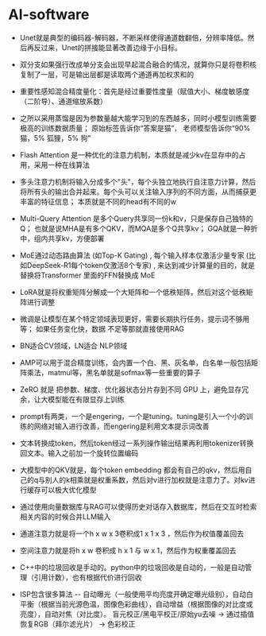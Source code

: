 # AI-software
- Unet就是典型的编码器-解码器，不断采样使得通道数翻倍，分辨率降低。然后再反过来，Unet的拼接能显著改善边缘于小目标。

- 双分支如果强行改成单分支会出现早起混合融合的情况，就算你只是将卷积核复制了一层，可是输出层都是读取两个通道再加权求和的

- 重要性感知混合精度量化：首先是经过重要性度量（赋值大小、梯度敏感度（二阶导）、通道缩放系数）

- 之所以采用蒸馏是因为参数量越大能学习到的东西越多，同时小模型训练需要极高的训练数据质量； 原始标签告诉你“答案是猫”， 老师模型告诉你“90% 猫，5% 狐狸，5% 狗”

- Flash Attention 是一种优化的注意力机制，本质就是减少kv在显存中的占用，采用一种在线算法

- 多头注意力机制将输入分成多个"头"，每个头独立地执行自注意力计算，然后将所有头的输出合并起来。每个头可以关注输入序列的不同方面，从而捕获更丰富的特征信息； 本质就是不同的head有不同的w

- Multi-Query Attention 是多个Query共享同一份k和v，只是保存自己独特的Q； 也就是说MHA是有多个QKV，而MQA是多个Q共享kv； GQA就是一种折中，组内共享kv，方便部署

- MoE通过动态路由算法 (如Top-K Gating) , 每个输入样本仅激活少量专家 (比如DeepSeek-R1每个token仅激活8个专家) , 来达到减少计算量的目的，就是替换将Transformer 里面的FFN替换成 MoE

- LoRA就是将权重矩阵分解成一个大矩阵和一个低秩矩阵，然后对这个低秩矩阵进行调整

- 微调是让模型在某个特定领域表现更好，需要长期执行任务，提示词不够用等； 如果任务变化快，数据 不足等那就直接使用RAG

- BN适合CV领域，LN适合 NLP领域

- AMP可以用于混合精度训练，会内置一个白、黑、灰名单，白名单一般包括矩阵乘法，matmul等，黑名单就是sofmax等一些重要的算子

- ZeRO 就是 把参数、梯度、优化器状态分片存到不同 GPU 上，避免显存冗余，让大模型能在有限显存上训练

- prompt有两类，一个是engering，一个是tuning。tuning是引入一个小的训练的网络对输入进行改善，而engering是利用文本提示词改善

- 文本转换成token，然后token经过一系列操作输出结果再利用tokenizer转换回文本。输入之前加一个旋转位置编码

- 大模型中的QKV就是，每个token embedding 都会有自己的qkv，然后用自己的q与别人的k相乘就是权重系数，然后对v进行加权就是注意力了。对kv进行缓存可以极大优化模型

- 通过使用向量数据库与RAG可以使得历史对话存入数据库，然后在交互时检索相关内容的时候合并LLM输入

- 通道注意力就是将一个h x w x 3卷积成1 x 1 x 3 ，然后作为权值覆盖回去

- 空间注意力就是将h x w 卷积成 h x 1 与 w x 1，然后作为权重覆盖回去

- C++中的垃圾回收是手动的。python中的垃圾回收是自动的，一般是自动管理（引用计数），也有根据代价进行回收

- ISP包含很多算法 -- 自动曝光（一般使用平均亮度开确定曝光级别），自动白平衡（根据当前光源色温，图像色彩曲线），自动增益（根据图像的对比度或亮度），自动对焦（对比度）。    盲元校正/黑电平校正/原始yu去噪 → 通过插值恢复RGB（拜尔滤光片） → 色彩校正
